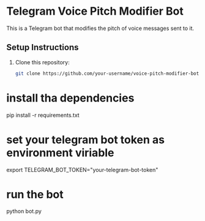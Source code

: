 # Telegram Voice Pitch Modifier Bot

This is a Telegram bot that modifies the pitch of voice messages sent to it.

## Setup Instructions

1. Clone this repository:
   ```bash
   git clone https://github.com/your-username/voice-pitch-modifier-bot.git

# install tha dependencies

pip install -r requirements.txt

# set your telegram bot token as environment viriable

export TELEGRAM_BOT_TOKEN="your-telegram-bot-token"

# run the bot

python bot.py
